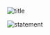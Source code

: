 
![title](https://user-images.githubusercontent.com/108461765/188280099-f7c5ff8c-4b85-4f5d-a856-a57d9fbaa9de.PNG)

![statement](https://user-images.githubusercontent.com/108461765/188280095-02d2b889-22da-4c05-bb37-ee3306ae475c.PNG)
